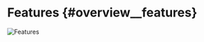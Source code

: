 Features {#overview__features}
========


![Features](GazeboFeatures.png "Features")


<!-- Gazebo is a feature-rich application that is under constant development by
a large user community. The following list presents a few of the primary features offered by Gazebo.

**Dynamics Simulation**

 • Access to multiple physics engines including ODE and Bullet.

 • Direct control over physics engine parameters including accuracy, performance, and dynamic properties for each simulated model.

**Advanced 3D Graphics**
 
 • Utilizing OGRE, Gazebo provides realistic rendering of environments. State-of-the-art GPU shaders generate correct lighting and shadows for improved realism.

**Sensors**

 • Generate sensor information from laser range finders, 2D cameras, Kinect-style sensors, contact sensors, and RFID sensors.

**Robot Models**

 • Many robot models are provided including: PR2, Pioneer2 DX, iRobot Create, TurtleBot, and generic robot arms and grippers.

**Environments**
 
 • Access to many objects ranging from simple shapes to terrain.

**Programmatic Interfaces**

 • Support for ROS and Player.

 • API for custom interfaces.

**Plugins**

 • Users can develop custom plugins for robot model control and interacting with world components.

 • Plugins provide direct control over all aspects of the simulation engine including the physics engine, graphics libraries, and sensor generation.

**TCP/IP Communication**

 • Gazebo can be run on remote servers.

 • Users can interface to Gazebo through socket-based message passing using Google Protobufs.

**Powerful Graphical Interface**

 • A lightweight QT-based graphical interface provides users with direct control over many simulation parameters.

 • Users can view and navigate through a running simulation.

**Collada Import**

 • Import meshes from many sources using Gazebo's built in Collada reader.

**Active User Community**

 • Research institutes around the world use and contribute to Gazebo.

 • Access community-supported help through a mailing list and wiki.

**Person simulation**

 • Replay human motion capture data in a running simulation. -->
